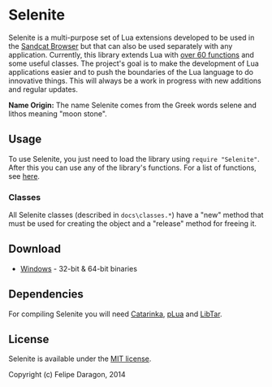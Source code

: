 # Selenite

Selenite is a multi-purpose set of Lua extensions developed to be used in the [Sandcat Browser](https://github.com/felipedaragon/sandcat) but that can also be used separately with any application. Currently, this library extends Lua with [over 60 functions](https://github.com/felipedaragon/selenite/blob/master/docs/functions.md) and some useful classes. The project's goal is to make the development of Lua applications easier and to push the boundaries of the Lua language to do innovative things. This will always be a work in progress with new additions and regular updates.

**Name Origin:** The name Selenite comes from the Greek words selene and lithos meaning "moon stone".

## Usage

To use Selenite, you just need to load the library using `require "Selenite"`. After this you can use any of the library's functions. For a list of functions, see [here](https://github.com/felipedaragon/selenite/blob/master/docs/functions.md).

### Classes

All Selenite classes (described in `docs\classes.*`) have a "new" method that must be used for creating the object and a "release" method for freeing it.

## Download

* [Windows](https://syhunt.websiteseguro.com/pub/downloads/selenite-1.4-pre1.zip) - 32-bit & 64-bit binaries

## Dependencies

For compiling Selenite you will need [Catarinka](https://github.com/felipedaragon/catarinka), [pLua](https://github.com/felipedaragon/pLua-XE) and  [LibTar](http://www.destructor.de/libtar/).

## License #

Selenite is available under the [MIT license](http://opensource.org/licenses/MIT).

Copyright (c) Felipe Daragon, 2014